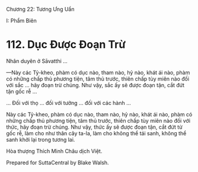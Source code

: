  

Chương 22: Tương Ưng Uẩn

I: Phẩm Biên

# 112\. Dục Ðược Ðoạn Trừ

Nhân duyên ở Sāvatthi …

—Này các Tỷ-kheo, phàm có dục nào, tham nào, hỷ nào, khát ái nào, phàm có những chấp thủ phương tiện, tâm thủ trước, thiên chấp tùy miên nào đối với sắc … hãy đoạn trừ chúng. Như vậy, sắc ấy sẽ được đoạn tận, cắt đứt tận gốc rễ …

… Ðối với thọ … đối với tưởng … đối với các hành …

Này các Tỷ-kheo, phàm có dục nào, tham nào, hỷ nào, khát ái nào, phàm có những chấp thủ phương tiện, tâm thủ trước, thiên chấp tùy miên nào đối với thức, hãy đoạn trừ chúng. Như vậy, thức ấy sẽ được đoạn tận, cắt đứt từ gốc rễ, làm cho như thân cây ta-la, làm cho không thể tái sanh, không thể sanh khởi lại trong tương lai.

Hòa thượng Thích Minh Châu dịch Việt.

Prepared for SuttaCentral by Blake Walsh.